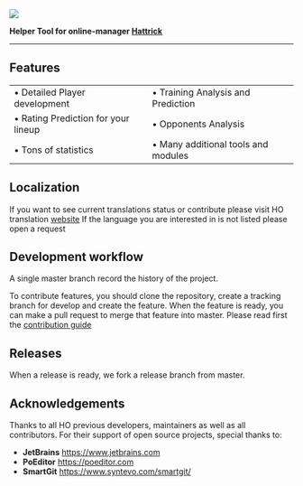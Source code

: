 
<div align="left">
  <img src="https://cdn.jsdelivr.net/gh/akasolace/ho@master/src/main/resources/ho_logo.png">
</div>

**Helper Tool for online-manager [Hattrick](www.hattrick.org)**
___

## Features

<table border="0">
 <tr>
    <td>&bull; Detailed Player development</td>
    <td>&bull; Training Analysis and Prediction</td>
 </tr>
 <tr>
    <td>&bull; Rating Prediction for your lineup</td>
    <td>&bull; Opponents Analysis</td>
 </tr>
 <tr>
    <td>&bull; Tons of statistics</td>
    <td>&bull; Many additional tools and modules</td>
 </tr>
</table>


## Localization

If you want to see current translations status or contribute please visit HO translation [website](https://poeditor.com/join/project/jCaWGL1JCl)
If the language you are interested in is not listed please open a request

## Development workflow

A single master branch record the history of the project.

To contribute features, you should clone the repository, create a tracking branch for develop and create the feature.
When the feature is ready, you can make a pull request to merge that feature into master. 
Please read first the [contribution guide](docs/CONTRIBUTING.md)


## Releases

When a release is ready, we fork a release branch from master. 

## Acknowledgements

Thanks to all HO previous developers, maintainers as well as all contributors. 
For their support of open source projects, special thanks to:
- **JetBrains** https://www.jetbrains.com
- **PoEditor**  https://poeditor.com
- **SmartGit**  https://www.syntevo.com/smartgit/
